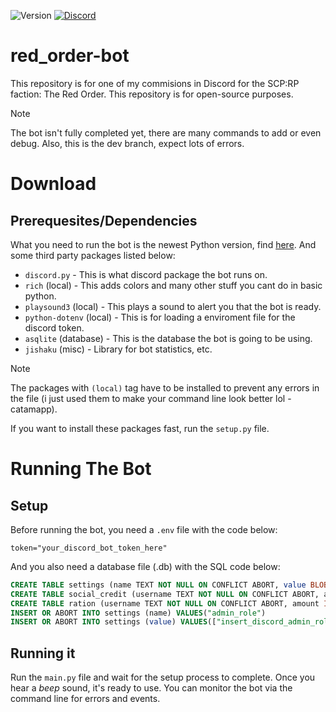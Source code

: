 ![Version](https://img.shields.io/badge/version-1.2--dev2-red?style=plastic) [![Discord](https://img.shields.io/discord/990326151987724378?logo=discord&logoColor=white&color=5865F2)](https://discord.gg/JaDcEjNyfk) 
# red_order-bot
This repository is for one of my commisions in Discord for the SCP:RP faction: The Red Order. This repository is for open-source purposes.
> [!NOTE]
> The bot isn't fully completed yet, there are many commands to add or even debug. Also, this is the dev branch, expect lots of errors.
# Download
## Prerequesites/Dependencies
What you need to run the bot is the newest Python version, find [here](https://python.org "Official Python Website"). And some third party packages listed below:

- `discord.py` - This is what discord package the bot runs on.
- `rich` (local) - This adds colors and many other stuff you cant do in basic python.
- `playsound3` (local) - This plays a sound to alert you that the bot is ready.
- `python-dotenv` (local) - This is for loading a enviroment file for the discord token.
- `asqlite` (database) - This is the database the bot is going to be using.
- `jishaku` (misc) - Library for bot statistics, etc.

> [!NOTE]
> The packages with `(local)` tag have to be installed to prevent any errors in the file (i just used them to make your command line look better lol - catamapp).

If you want to install these packages fast, run the `setup.py` file.

# Running The Bot
## Setup
Before running the bot, you need a `.env` file with the code below:
```env
token="your_discord_bot_token_here"
```
And you also need a database file (.db) with the SQL code below:
```sql
CREATE TABLE settings (name TEXT NOT NULL ON CONFLICT ABORT, value BLOB)
CREATE TABLE social_credit (username TEXT NOT NULL ON CONFLICT ABORT, amount INTEGER NOT NULL DEFAULT 0)
CREATE TABLE ration (username TEXT NOT NULL ON CONFLICT ABORT, amount INTEGER NOT NULL DEFAULT 0)
INSERT OR ABORT INTO settings (name) VALUES("admin_role")
INSERT OR ABORT INTO settings (value) VALUES(["insert_discord_admin_role_ids_here"])
```

## Running it
Run the `main.py` file and wait for the setup process to complete. Once you hear a *beep* sound, it's ready to use.
You can monitor the bot via the command line for errors and events.

